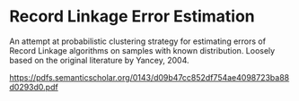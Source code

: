 # Record Linkage Error Estimation

An attempt at probabilistic clustering strategy for estimating errors of Record Linkage algorithms on samples with known distribution. Loosely based on the original literature by Yancey, 2004.


https://pdfs.semanticscholar.org/0143/d09b47cc852df754ae4098723ba88d0293d0.pdf

